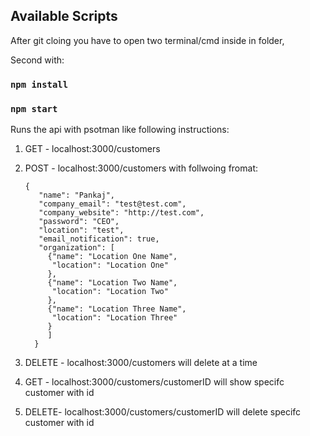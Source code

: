 
## Available Scripts

After git cloing you have to open two terminal/cmd inside in folder, 

Second with:
### `npm install`

### `npm start`

Runs the api with psotman like following instructions:

1. GET - localhost:3000/customers 
2. POST - localhost:3000/customers with follwoing fromat:
   ```
   {
      "name": "Pankaj",
      "company_email": "test@test.com",
      "company_website": "http://test.com",
      "password": "CEO",
      "location": "test",
      "email_notification": true,
      "organization": [
      	{"name": "Location One Name",
      	 "location": "Location One"
      	},
      	{"name": "Location Two Name",
      	 "location": "Location Two"
      	},
      	{"name": "Location Three Name",
      	 "location": "Location Three"
      	}
      	]
     }
     ```
3. DELETE - localhost:3000/customers will delete at a time

4. GET - localhost:3000/customers/customerID will show specifc customer with id
4. DELETE- localhost:3000/customers/customerID will delete specifc customer with id

